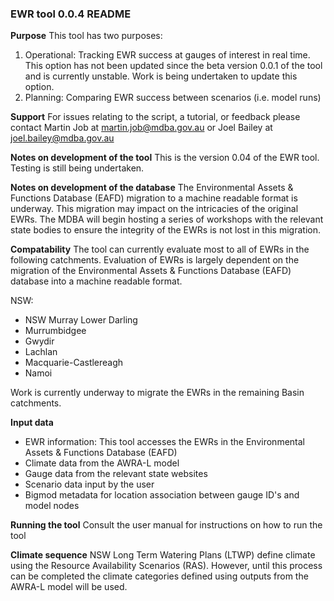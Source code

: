### **EWR tool 0.0.4 README**

**Purpose**
This tool has two purposes:
1. Operational: Tracking EWR success at gauges of interest in real time. This option has not been updated since the beta version 0.0.1 of the tool and is currently unstable. Work is being undertaken to update this option.
2. Planning: Comparing EWR success between scenarios (i.e. model runs)

**Support**
For issues relating to the script, a tutorial, or feedback please contact Martin Job at martin.job@mdba.gov.au or Joel Bailey at joel.bailey@mdba.gov.au

**Notes on development of the tool**
This is the version 0.04 of the EWR tool. Testing is still being undertaken.

**Notes on development of the database**
The Environmental Assets & Functions Database (EAFD) migration to a machine readable format is underway. This migration may impact on the intricacies of the original EWRs. The MDBA will begin hosting a series of workshops with the relevant state bodies to ensure the integrity of the EWRs is not lost in this migration.

**Compatability**
The tool can currently evaluate most to all of EWRs in the following catchments. Evaluation of EWRs is largely dependent on the migration of the Environmental Assets & Functions Database (EAFD) database into a machine readable format.

NSW:
- NSW Murray Lower Darling
- Murrumbidgee
- Gwydir
- Lachlan
- Macquarie-Castlereagh
- Namoi

Work is currently underway to migrate the EWRs in the remaining Basin catchments.

**Input data**
- EWR information: This tool accesses the EWRs in the Environmental Assets & Functions Database (EAFD)
- Climate data from the AWRA-L model
- Gauge data from the relevant state websites
- Scenario data input by the user
- Bigmod metadata for location association between gauge ID's and model nodes

**Running the tool**
Consult the user manual for instructions on how to run the tool

**Climate sequence**
NSW Long Term Watering Plans (LTWP) define climate using the Resource Availability Scenarios (RAS). However, until this process can be completed the climate categories defined using outputs from the AWRA-L model will be used.  
